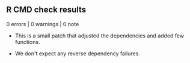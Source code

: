 ## R CMD check results

0 errors | 0 warnings | 0 note

* This is a small patch that adjusted the dependencies and added few functions. 

* We don't expect any reverse dependency failures.